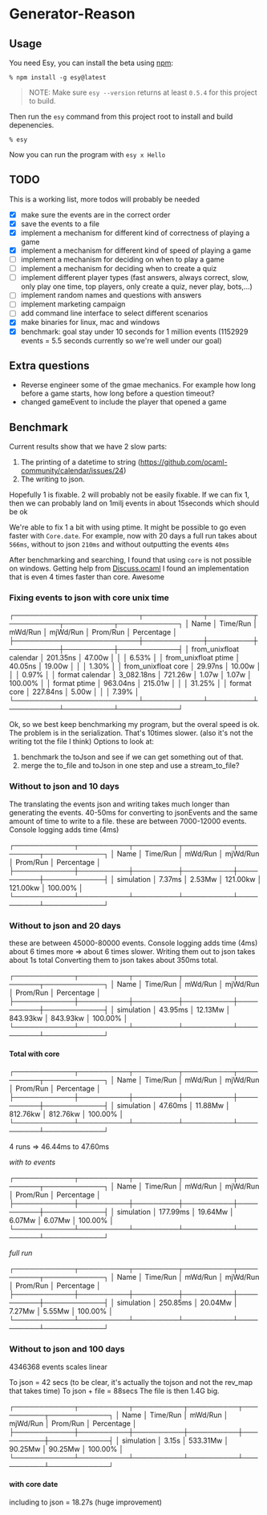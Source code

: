 # Generator-Reason

## Usage

You need Esy, you can install the beta using [npm](https://npmjs.com):

    % npm install -g esy@latest

> NOTE: Make sure `esy --version` returns at least `0.5.4` for this project to build.

Then run the `esy` command from this project root to install and build depenencies.

    % esy

Now you can run the program with `esy x Hello`

## TODO

This is a working list, more todos will probably be needed

* [x] make sure the events are in the correct order
* [x] save the events to a file
* [x] implement a mechanism for different kind of correctness of playing a game
* [x] implement a mechanism for different kind of speed of playing a game
* [ ] implement a mechanism for deciding on when to play a game
* [ ] implement a mechanism for deciding when to create a quiz
* [ ] implement different player types (fast answers, always correct, slow, only play one time, top players, only create a quiz, never play, bots,...)
* [ ] implement random names and questions with answers
* [ ] implement marketing campaign
* [ ] add command line interface to select different scenarios
* [x] make binaries for linux, mac and windows
* [x] benchmark: goal stay under 10 seconds for 1 million events (1152929 events = 5.5 seconds currently so we're well under our goal)

## Extra questions

* Reverse engineer some of the gmae mechanics. For example how long before a game starts, how long before a question timeout?
* changed gameEvent to include the player that opened a game

## Benchmark

Current results show that we have 2 slow parts:
1. The printing of a datetime to string (https://github.com/ocaml-community/calendar/issues/24)
2. The writing to json.

Hopefully 1 is fixable. 2 will probably not be easily fixable.
If we can fix 1, then we can probably land on 1milj events in about 15seconds which should be ok

We're able to fix 1 a bit with using ptime. It might be possible to go even faster with `Core.date`.
For example, now with 20 days a full run takes about `566ms`, without to json `210ms` and without outputting the events `40ms`

After benchmarking and searching, I found that using `core` is not possible on windows. Getting help from [Discuss.ocaml](https://discuss.ocaml.org/t/performance-of-printf-sprintf/3936/5) I found an implementation that is even 4 times faster than core. Awesome

### Fixing events to json with core unix time

┌─────────────────────────┬────────────┬─────────┬──────────┬──────────┬────────────┐
│ Name                    │   Time/Run │ mWd/Run │ mjWd/Run │ Prom/Run │ Percentage │
├─────────────────────────┼────────────┼─────────┼──────────┼──────────┼────────────┤
│ from_unixfloat calendar │   201.35ns │  47.00w │          │          │      6.53% │
│ from_unixfloat ptime    │    40.05ns │  19.00w │          │          │      1.30% │
│ from_unixfloat core     │    29.97ns │  10.00w │          │          │      0.97% │
│ format calendar         │ 3_082.18ns │ 721.26w │    1.07w │    1.07w │    100.00% │
│ format ptime            │   963.04ns │ 215.01w │          │          │     31.25% │
│ format core             │   227.84ns │   5.00w │          │          │      7.39% │
└─────────────────────────┴────────────┴─────────┴──────────┴──────────┴────────────┘

Ok, so we best keep benchmarking my program, but the overal speed is ok.
The problem is in the serialization. That's 10times slower.
(also it's not the writing tot the file I think)
Options to look at: 
1. benchmark the toJson and see if we can get something out of that.
2. merge the to_file and toJson in one step and use a stream_to_file?


### Without to json and 10 days

The translating the events json and writing takes much longer than generating the events. 40-50ms for converting to jsonEvents and the same amount of time to write to a file.
these are between 7000-12000 events. Console logging adds time (4ms)

┌────────────┬──────────┬─────────┬──────────┬──────────┬────────────┐
│ Name       │ Time/Run │ mWd/Run │ mjWd/Run │ Prom/Run │ Percentage │
├────────────┼──────────┼─────────┼──────────┼──────────┼────────────┤
│ simulation │   7.37ms │  2.53Mw │ 121.00kw │ 121.00kw │    100.00% │
└────────────┴──────────┴─────────┴──────────┴──────────┴────────────┘

### Without to json and 20 days

these are between 45000-80000 events. Console logging adds time (4ms)
about 6 times more => about 6 times slower.
Writing them out to json takes about 1s total
Converting them to json takes about 350ms total.

┌────────────┬──────────┬─────────┬──────────┬──────────┬────────────┐
│ Name       │ Time/Run │ mWd/Run │ mjWd/Run │ Prom/Run │ Percentage │
├────────────┼──────────┼─────────┼──────────┼──────────┼────────────┤
│ simulation │  43.95ms │ 12.13Mw │ 843.93kw │ 843.93kw │    100.00% │
└────────────┴──────────┴─────────┴──────────┴──────────┴────────────┘

#### Total with core

┌────────────┬──────────┬─────────┬──────────┬──────────┬────────────┐
│ Name       │ Time/Run │ mWd/Run │ mjWd/Run │ Prom/Run │ Percentage │
├────────────┼──────────┼─────────┼──────────┼──────────┼────────────┤
│ simulation │  47.60ms │ 11.88Mw │ 812.76kw │ 812.76kw │    100.00% │
└────────────┴──────────┴─────────┴──────────┴──────────┴────────────┘

4 runs => 46.44ms to 47.60ms

*with to events*

┌────────────┬──────────┬─────────┬──────────┬──────────┬────────────┐
│ Name       │ Time/Run │ mWd/Run │ mjWd/Run │ Prom/Run │ Percentage │
├────────────┼──────────┼─────────┼──────────┼──────────┼────────────┤
│ simulation │ 177.99ms │ 19.64Mw │   6.07Mw │   6.07Mw │    100.00% │
└────────────┴──────────┴─────────┴──────────┴──────────┴────────────┘

*full run*

┌────────────┬──────────┬─────────┬──────────┬──────────┬────────────┐
│ Name       │ Time/Run │ mWd/Run │ mjWd/Run │ Prom/Run │ Percentage │
├────────────┼──────────┼─────────┼──────────┼──────────┼────────────┤
│ simulation │ 250.85ms │ 20.04Mw │   7.27Mw │   5.55Mw │    100.00% │
└────────────┴──────────┴─────────┴──────────┴──────────┴────────────┘

### Without to json and 100 days

4346368 events
scales linear

To json = 42 secs (to be clear, it's actually the tojson and not the rev_map that takes time)
To json + file = 88secs
The file is then 1.4G big.

┌────────────┬──────────┬──────────┬──────────┬──────────┬────────────┐
│ Name       │ Time/Run │  mWd/Run │ mjWd/Run │ Prom/Run │ Percentage │
├────────────┼──────────┼──────────┼──────────┼──────────┼────────────┤
│ simulation │    3.15s │ 533.31Mw │  90.25Mw │  90.25Mw │    100.00% │
└────────────┴──────────┴──────────┴──────────┴──────────┴────────────┘

#### with core date

including to json = 18.27s (huge improvement)
